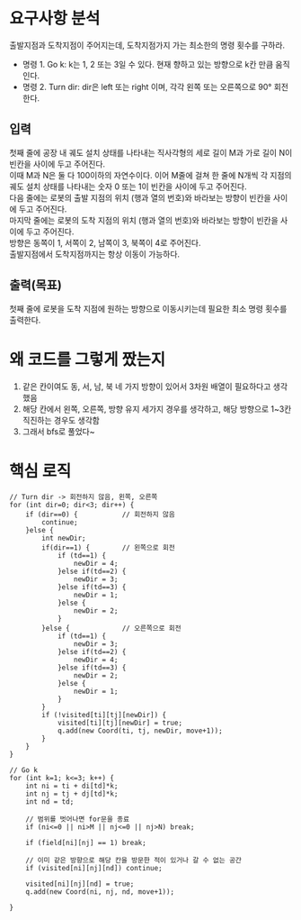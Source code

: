 # 요구사항 분석
출발지점과 도착지점이 주어지는데, 도착지점가지 가는 최소한의 명령 횟수를 구하라.

- 명령 1. Go k: k는 1, 2 또는 3일 수 있다. 현재 향하고 있는 방향으로 k칸 만큼 움직인다.
- 명령 2. Turn dir: dir은 left 또는 right 이며, 각각 왼쪽 또는 오른쪽으로 90° 회전한다.

## 입력
첫째 줄에 공장 내 궤도 설치 상태를 나타내는 직사각형의 세로 길이 M과 가로 길이 N이 빈칸을 사이에 두고 주어진다.\
이때 M과 N은 둘 다 100이하의 자연수이다. 이어 M줄에 걸쳐 한 줄에 N개씩 각 지점의 궤도 설치 상태를 나타내는 숫자 0 또는 1이 빈칸을 사이에 두고 주어진다.\
다음 줄에는 로봇의 출발 지점의 위치 (행과 열의 번호)와 바라보는 방향이 빈칸을 사이에 두고 주어진다.\
마지막 줄에는 로봇의 도착 지점의 위치 (행과 열의 번호)와 바라보는 방향이 빈칸을 사이에 두고 주어진다.\
방향은 동쪽이 1, 서쪽이 2, 남쪽이 3, 북쪽이 4로 주어진다.\
출발지점에서 도착지점까지는 항상 이동이 가능하다.

## 출력(목표)
첫째 줄에 로봇을 도착 지점에 원하는 방향으로 이동시키는데 필요한 최소 명령 횟수를 출력한다.

# 왜 코드를 그렇게 짰는지
1. 같은 칸이여도 동, 서, 남, 북 네 가지 방향이 있어서 3차원 배열이 필요하다고 생각했음
2. 해당 칸에서 왼쪽, 오른쪽, 방향 유지 세가지 경우를 생각하고, 해당 방향으로 1~3칸 직진하는 경우도 생각함
3. 그래서 bfs로 풀었다~

# 핵심 로직
```declarative
// Turn dir -> 회전하지 않음, 왼쪽, 오른쪽
for (int dir=0; dir<3; dir++) {
    if (dir==0) {			// 회전하지 않음
        continue;
    }else {
        int newDir;
        if(dir==1) {		// 왼쪽으로 회전
            if (td==1) {
                newDir = 4;
            }else if(td==2) {
                newDir = 3;
            }else if(td==3) {
                newDir = 1;
            }else {
                newDir = 2;
            }
        }else {				// 오른쪽으로 회전
            if (td==1) {
                newDir = 3;
            }else if(td==2) {
                newDir = 4;
            }else if(td==3) {
                newDir = 2;
            }else {
                newDir = 1;
            }
        }
        if (!visited[ti][tj][newDir]) {
            visited[ti][tj][newDir] = true;
            q.add(new Coord(ti, tj, newDir, move+1));
        }
    }
}
```

```declarative
// Go k
for (int k=1; k<=3; k++) {
    int ni = ti + di[td]*k;
    int nj = tj + dj[td]*k;
    int nd = td;

    // 범위를 벗어나면 for문을 종료
    if (ni<=0 || ni>M || nj<=0 || nj>N) break;

    if (field[ni][nj] == 1) break;

    // 이미 같은 방향으로 해당 칸을 방문한 적이 있거나 갈 수 없는 공간
    if (visited[ni][nj][nd]) continue;

    visited[ni][nj][nd] = true;
    q.add(new Coord(ni, nj, nd, move+1));

}
```

